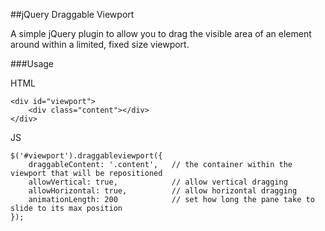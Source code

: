 ##jQuery Draggable Viewport

A simple jQuery plugin to allow you to drag the visible area of an element around within a limited, fixed size viewport.

###Usage

HTML

    <div id="viewport">
        <div class="content"></div>
    </div>


JS

    $('#viewport').draggableviewport({
        draggableContent: '.content',   // the container within the viewport that will be repositioned
        allowVertical: true,            // allow vertical dragging
        allowHorizontal: true,          // allow horizontal dragging
        animationLength: 200            // set how long the pane take to slide to its max position
    });